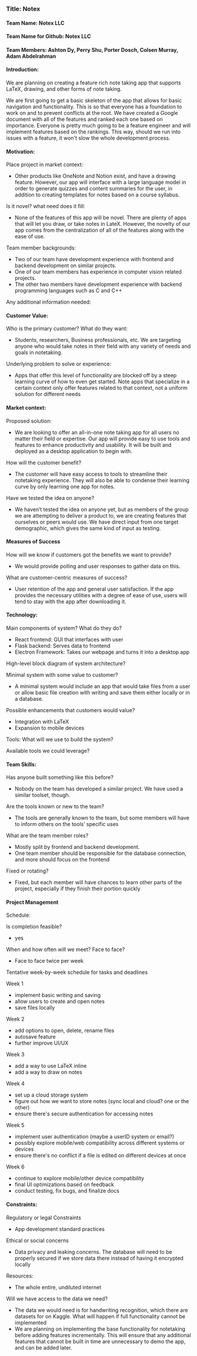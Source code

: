 ### Title: Notex
#### Team Name: Notex LLC
#### Team Name for Github: Notex LLC
#### Team Members: Ashton Dy, Perry Shu, Porter Dosch, Colsen Murray, Adam Abdelrahman


#### Introduction:
We are planning on creating a feature rich note taking app that supports LaTeX, drawing, and other forms of note taking. 

We are first going to get a basic skeleton of the app that allows for basic navigation and functionality. This is so that everyone has a foundation to work on and to prevent conflicts at the root. We have created a Google document with all of the features and ranked each one based on importance. Everyone is pretty much going to be a feature engineer and will implement features based on the rankings. This way, should we run into issues with a feature, it won't slow the whole development process.


#### Motivation:
Place project in market context:
- Other products like OneNote and Notion exist, and have a drawing feature. However, our app will interface with a large language model in order to generate quizzes and content summaries for the user, in addition to creating templates for notes based on a course syllabus. 

Is it novel? what need does it fill:
- None of the features of this app will be novel. There are plenty of apps that will let you draw, or take notes in LateX. However, the novelty of our app comes from the centralization of all of the features along with the ease of use.

Team member backgrounds:
- Two of our team have development experience with frontend and backend development on similar projects.
- One of our team members has experience in computer vision related projects.
- The other two members have development experience with backend programming languages such as C and C++

Any additional information needed:


#### Customer Value:
Who is the primary customer? What do they want:
- Students, researchers, Business professionals, etc. We are targeting anyone who would take notes in their field with any variety of needs and goals in notetaking.

Underlying problem to solve or experience:
- Apps that offer this level of functionality are blocked off by a steep learning curve of how to even get started. 
Note apps that specialize in a certain context only offer features related to that context, not a uniform solution for different needs


#### Market context:
Proposed solution:
- We are looking to offer an all-in-one note taking app for all users no matter their field or expertise. Our app will provide easy to use tools and features to enhance productivity and usability. It will be built and deployed as a desktop application to begin with.

How will the customer benefit?
- The customer will have easy access to tools to streamline their notetaking experience. They will also be able to condense their learning curve by only learning one app for notes.

Have we tested the idea on anyone?
- We haven’t tested the idea on anyone yet, but as members of the group we are attempting to deliver a product to, we are creating features that ourselves or peers would use. We have direct input from one target demographic, which gives the same kind of input as testing.


#### Measures of Success
How will we know if customers got the benefits we want to provide?
- We would provide polling and user responses to gather data on this.

What are customer-centric measures of success?
- User retention of the app and general user satisfaction. If the app provides the necessary utilities with a degree of ease of use, users will tend to stay with the app after downloading it.


#### Technology:
Main components of system? What do they do?
- React frontend: GUI that interfaces with user
- Flask backend: Serves data to frontend 
- Electron Framework: Takes our webpage and turns it into a desktop app

High-level block diagram of system architecture?

Minimal system with some value to customer?
- A minimal system would include an app that would take files from a user or allow basic file creation with writing and save them either locally or in a database.

Possible enhancements that customers would value?
- Integration with LaTeX
- Expansion to mobile devices

Tools:
What will we use to build the system?

Available tools we could leverage?


#### Team Skills:
Has anyone built something like this before?
- Nobody on the team has developed a similar project. We have used a similar toolset, though.

Are the tools known or new to the team?
- The tools are generally known to the team, but some members will have to inform others on the tools’ specific uses

What are the team member roles?
- Mostly split by frontend and backend development.
- One team member should be responsible for the database connection, and more should focus on the frontend

Fixed or rotating?
- Fixed, but each member will have chances to learn other parts of the project, especially if they finish their portion quickly


#### Project Management
Schedule:

Is completion feasible?
- yes

When and how often will we meet? Face to face?
- Face to face twice per week

Tentative week-by-week schedule for tasks and deadlines

Week 1
- implement basic writing and saving
- allow users to create and open notes
- save files locally 

Week 2
- add options to open, delete, rename files
- autosave feature
- further improve UI/UX

Week 3
- add a way to use LaTeX inline
- add a way to draw on notes

Week 4
- set up a cloud storage system
- figure out how we want to store notes (sync local and cloud? one or the other)
- ensure there's secure authentication for accessing notes

Week 5
- implement user authentication (maybe a userID system or email?)
- possibly explore mobile/web compatibility across different systems or devices
- ensure there's no conflict if a file is edited on different devices at once

Week 6
- continue to explore mobile/other device compatibility
- final UI optimizations based on feedback
- conduct testing, fix bugs, and finalize docs


#### Constraints:

Regulatory or legal Constraints
- App development standard practices

Ethical or social concerns
- Data privacy and leaking concerns. The database will need to be properly secured if we store data there instead of having it encrypted locally

Resources:
- The whole entire, undiluted internet

Will we have access to the data we need?
- The data we would need is for handwriting recognition, which there are datasets for on Kaggle.
What will happen if full functionality cannot be implemented
- We are planning on implementing the base functionality for notetaking before adding features incrementally. This will ensure that any additional features that cannot be built in time are unnecessary to demo the app, and can be added later.
